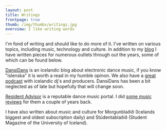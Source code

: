 ```yaml
---
layout: post
title: Writings
frontpage: true
thumb: /img/thumbs/writings.jpg
overview: I like writing words
---
```


I'm fond of writing and should like to do more of it. I've written on various topics, including music, technology and culture. In addition to my [blog](http://blog.karltryggvason.com) I have written pieces for numerous outlets through out the years, some of which can be found below.

[DansiDans](http://www.dansidans.com "DansiDans.com") is an icelandic blog about electronic dance music, if you know "íslenska" it is worth a read in my humble opinon. We also have a [great podcast](http://dansidans.com/category/podcast/ "DansiDans Podcast") with icelandic dj's and producers. DansiDans has been a bit neglected as of late but hopefully that will change soon.

[Resident Advisor](http://www.residentadvisor.net/ "Resident Advisor") is a reputable dance music portal. I did [some music reviews](http://www.residentadvisor.net/profile/hume/contrib?all=reviews#reviews "Reviews") for them a couple of years back.

I have also written about music and culture for Morgunblaðið (Icelands biggest and oldest subscription daily) and Stúdentablaðið (Student Magazine of the University of Iceland).